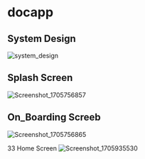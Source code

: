 # docapp


## System Design
![system_design](https://github.com/osamamahmoud2/docapp/assets/140035818/7333c172-1ba5-4100-8964-13babf15c0a0)

## Splash Screen 
![Screenshot_1705756857](https://github.com/osamamahmoud2/docapp/assets/140035818/a4e77843-d802-4917-9ff0-7ce9bd2211e3)

## On_Boarding Screeb
![Screenshot_1705756865](https://github.com/osamamahmoud2/docapp/assets/140035818/802b2520-2635-4314-bae2-6d5b87ce241e)

33 Home Screen
![Screenshot_1705935530](https://github.com/osamamahmoud2/docapp/assets/140035818/9a25ab91-7c8d-49fa-b160-f6e3c11a66f2)



